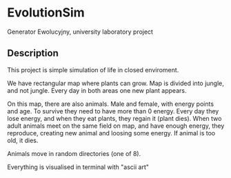 # EvolutionSim
Generator Ewolucyjny, university laboratory project
## Description
This project is simple simulation of life in closed enviroment.

We have rectangular map where plants can grow. Map is divided into jungle, and not jungle. Every day in both areas one new plant appears.

On this map, there are also animals. Male and female, with energy points and age. To survive they need to have more than 0 energy. Every day they lose energy, and when  they eat plants, they regain it (plant dies). When two adult animals meet on the same field on map, and have enough energy, they reproduce, creating new animal and loosing some energy. If animal is too old, it dies.

Animals move in random directories (one of 8).

Everything is visualised in terminal with "ascii art"

